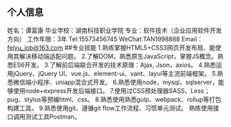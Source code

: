 ## 个人信息
姓名：谭富康
毕业学校：湖南科技职业学院
专业：软件技术（企业应用软件开发方向）
工作年限：3年
Tel:15573456745
WeChat:TAN1998888
Email：feiyu_job@163.com
##专业技能
1.熟练掌握HTML5+CSS3网页开发布局、能使用其解决移动端适配问题。 
2.了解DOM，熟悉原生JavaScript，掌握JS概念。熟悉ES6开发。
3.了解前后端联合开发的技术原理：Ajax, Json，axios。 
4.熟悉运用jQuery、jQuery UI、vue.js、element-ui、vant、layui等主流前端框架。
5.熟悉微信端小程序、uniapp混合式开发。
6.熟悉使用node，mysql，sqlserver，能够使用node+express开发后端接口。
7.使用过CSS预处理器SASS、Less；pug、stylus等预编html、css。
8.熟悉使用熟悉gulp、webpack、rollup等打包构建工具。
9.熟悉使用git、遵循git flow工作流程、习惯单元测试。
熟练使用接口调用测试工具Postman。
